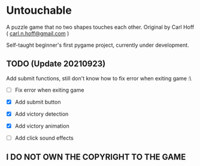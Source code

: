 # Untouchable
A puzzle game that no two shapes touches each other. 
Original by Carl Hoff ( carl.n.hoff@gmail.com )

Self-taught beginner's first pygame project, currently under development.


## TODO (Update 20210923)
Add submit functions, still don't know how to fix error when exiting game :\

- [ ] Fix error when exiting game
- [X]  Add submit button
- [X]  Add victory detection
- [X]  Add victory animation
- [ ] Add click sound effects


## I DO NOT OWN THE COPYRIGHT TO THE GAME
